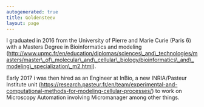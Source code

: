 ```yaml
---
autogenerated: true
title: Goldensteev
layout: page
---
```


I graduated in 2016 from the University of Pierre and Marie Curie (Paris
6) with a Masters Degree in Bioinformatics and modeling
(http://www.upmc.fr/en/education/diplomas/sciences\_and\_technologies/masters/master\_of\_molecular\_and\_cellular\_biology/bioinformatics\_and\_modeling\_specialization\_m2.html).

Early 2017 i was then hired as an Engineer at InBio, a new INRIA/Pasteur
Institute unit
(https://research.pasteur.fr/en/team/experimental-and-computational-methods-for-modeling-cellular-processes/)
to work on Microscopy Automation involving Micromanager among other
things.
